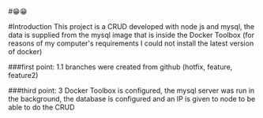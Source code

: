 #😁😁

#Introduction
This project is a CRUD developed with node js and mysql, the data is supplied from the mysql image that is inside the Docker Toolbox (for reasons of my computer's requirements I could not install the latest version of docker)

###first point: 1.1
branches were created from github (hotfix, feature, feature2)

###third point: 3
Docker Toolbox is configured, the mysql server was run in the background, the database is configured and an IP is given to node to be able to do the CRUD
